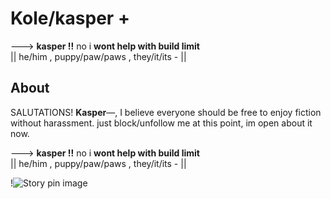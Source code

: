 # Kole/kasper +

---> **kasper !!** no i **wont help with build limit**  
|| he/him , puppy/paw/paws , they/it/its - ||

## About

SALUTATIONS! **Kasper**—,  I believe everyone should be free to enjoy fiction without harassment. just block/unfollow me at this point, im open about it now.




---> **kasper !!** no i **wont help with build limit**  
|| he/him , puppy/paw/paws , they/it/its - ||


!<img src="https://i.pinimg.com/736x/72/29/12/72291200294e31a45b18e5e84074a6c9.jpg" alt="Story pin image"/>


